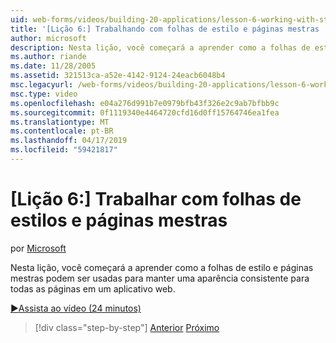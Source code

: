 ```yaml
---
uid: web-forms/videos/building-20-applications/lesson-6-working-with-stylesheets-and-master-pages
title: '[Lição 6:] Trabalhando com folhas de estilo e páginas mestras | Microsoft Docs'
author: microsoft
description: Nesta lição, você começará a aprender como a folhas de estilo e páginas mestras podem ser usadas para manter uma aparência consistente para todas as páginas em um aplicativo web.
ms.author: riande
ms.date: 11/28/2005
ms.assetid: 321513ca-a52e-4142-9124-24eacb6048b4
msc.legacyurl: /web-forms/videos/building-20-applications/lesson-6-working-with-stylesheets-and-master-pages
msc.type: video
ms.openlocfilehash: e04a276d991b7e0979bfb43f326e2c9ab7bfbb9c
ms.sourcegitcommit: 0f1119340e4464720cfd16d0ff15764746ea1fea
ms.translationtype: MT
ms.contentlocale: pt-BR
ms.lasthandoff: 04/17/2019
ms.locfileid: "59421817"
---
```

# <a name="lesson-6-working-with-stylesheets-and-master-pages"></a>[Lição 6:] Trabalhar com folhas de estilos e páginas mestras

por [Microsoft](https://github.com/microsoft)

Nesta lição, você começará a aprender como a folhas de estilo e páginas mestras podem ser usadas para manter uma aparência consistente para todas as páginas em um aplicativo web.

[&#9654;Assista ao vídeo (24 minutos)](https://channel9.msdn.com/Blogs/ASP-NET-Site-Videos/lesson-6-working-with-stylesheets-and-master-pages)

> [!div class="step-by-step"]
> [Anterior](lesson-5-debugging-and-tracing-your-website.md)
> [Próximo](lesson-7-databinding-to-user-interface-controls.md)
